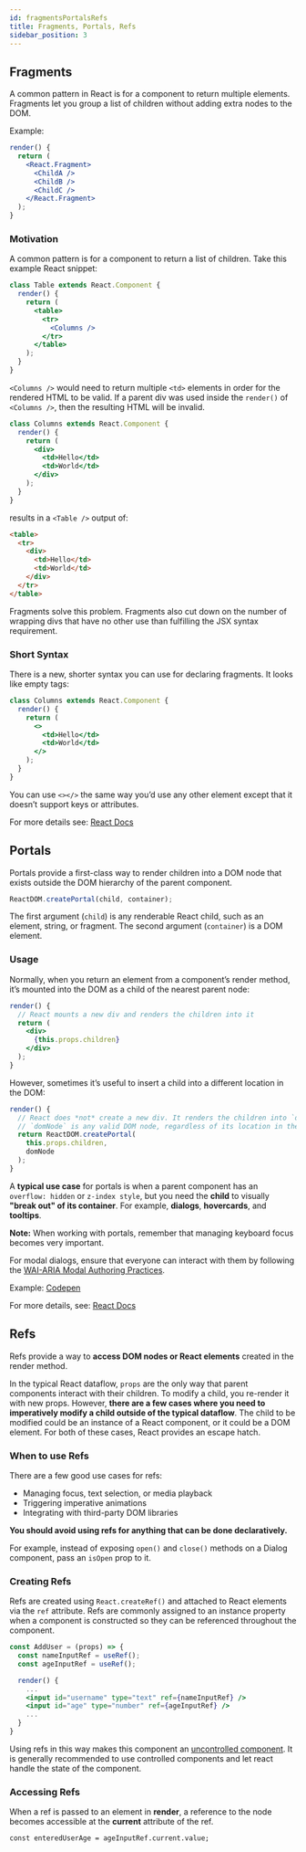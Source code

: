 ```yaml
---
id: fragmentsPortalsRefs
title: Fragments, Portals, Refs
sidebar_position: 3
---
```


## Fragments

A common pattern in React is for a component to return multiple elements. Fragments let you group a list of children without adding extra nodes to the DOM.

Example:

```jsx
render() {
  return (
    <React.Fragment>
      <ChildA />
      <ChildB />
      <ChildC />
    </React.Fragment>
  );
}
```

### Motivation

A common pattern is for a component to return a list of children. Take this example React snippet:

```jsx
class Table extends React.Component {
  render() {
    return (
      <table>
        <tr>
          <Columns />
        </tr>
      </table>
    );
  }
}
```

`<Columns />` would need to return multiple `<td>` elements in order for the rendered HTML to be valid. If a parent div was used inside the `render()` of `<Columns />`, then the resulting HTML will be invalid.

```jsx
class Columns extends React.Component {
  render() {
    return (
      <div>
        <td>Hello</td>
        <td>World</td>
      </div>
    );
  }
}
```

results in a `<Table />` output of:

```html
<table>
  <tr>
    <div>
      <td>Hello</td>
      <td>World</td>
    </div>
  </tr>
</table>
```

Fragments solve this problem. Fragments also cut down on the number of wrapping divs that have no other use than fulfilling the JSX syntax requirement.

### Short Syntax

There is a new, shorter syntax you can use for declaring fragments. It looks like empty tags:

```jsx
class Columns extends React.Component {
  render() {
    return (
      <>
        <td>Hello</td>
        <td>World</td>
      </>
    );
  }
}
```

You can use `<></>` the same way you’d use any other element except that it doesn’t support keys or attributes.

For more details see: [React Docs](https://reactjs.org/docs/fragments.html)

## Portals

Portals provide a first-class way to render children into a DOM node that exists outside the DOM hierarchy of the parent component.

```js
ReactDOM.createPortal(child, container);
```

The first argument (`child`) is any renderable React child, such as an element, string, or fragment. The second argument (`container`) is a DOM element.

### Usage

Normally, when you return an element from a component’s render method, it’s mounted into the DOM as a child of the nearest parent node:

```jsx
render() {
  // React mounts a new div and renders the children into it
  return (
    <div>
      {this.props.children}
    </div>
  );
}
```

However, sometimes it’s useful to insert a child into a different location in the DOM:

```jsx
render() {
  // React does *not* create a new div. It renders the children into `domNode`.
  // `domNode` is any valid DOM node, regardless of its location in the DOM.
  return ReactDOM.createPortal(
    this.props.children,
    domNode
  );
}
```

A **typical use case** for portals is when a parent component has an `overflow: hidden` or `z-index style`, but you need the **child** to visually **"break out" of its container**. For example, **dialogs**, **hovercards**, and **tooltips**.

**Note:** When working with portals, remember that managing keyboard focus becomes very important.

For modal dialogs, ensure that everyone can interact with them by following the [WAI-ARIA Modal Authoring Practices](https://www.w3.org/TR/wai-aria-practices-1.1/#dialog_modal).

Example: [Codepen](https://codepen.io/gaearon/pen/yzMaBd)

For more details, see: [React Docs](https://reactjs.org/docs/portals.html)

## Refs

Refs provide a way to **access DOM nodes or React elements** created in the render method.

In the typical React dataflow, `props` are the only way that parent components interact with their children. To modify a child, you re-render it with new props. However, **there are a few cases where you need to imperatively modify a child outside of the typical dataflow**. The child to be modified could be an instance of a React component, or it could be a DOM element. For both of these cases, React provides an escape hatch.

### When to use Refs

There are a few good use cases for refs:

- Managing focus, text selection, or media playback
- Triggering imperative animations
- Integrating with third-party DOM libraries

**You should avoid using refs for anything that can be done declaratively.**

For example, instead of exposing `open()` and `close()` methods on a Dialog component, pass an `isOpen` prop to it.

### Creating Refs

Refs are created using `React.createRef()` and attached to React elements via the `ref` attribute. Refs are commonly assigned to an instance property when a component is constructed so they can be referenced throughout the component.

```jsx
const AddUser = (props) => {
  const nameInputRef = useRef();
  const ageInputRef = useRef();

  render() {
    ...
    <input id="username" type="text" ref={nameInputRef} />
    <input id="age" type="number" ref={ageInputRef} />
    ...
  }
}
```

Using refs in this way makes this component an [uncontrolled component](https://reactjs.org/docs/uncontrolled-components.html). It is generally recommended to use controlled components and let react handle the state of the component.

### Accessing Refs

When a ref is passed to an element in **render**, a reference to the node becomes accessible at the **current** attribute of the ref.

```Js
const enteredUserAge = ageInputRef.current.value;
```
